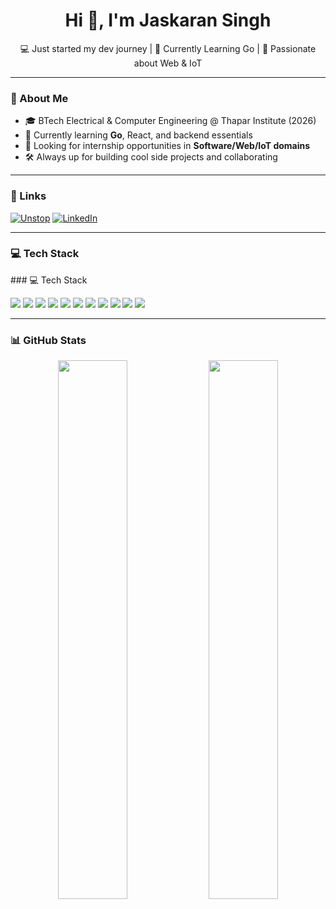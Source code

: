 <h1 align="center">Hi 👋, I'm Jaskaran Singh</h1>
<p align="center">💻 Just started my dev journey | 🌱 Currently Learning Go | 🚀 Passionate about Web & IoT</p>

---

### 🧠 About Me
- 🎓 BTech Electrical & Computer Engineering @ Thapar Institute (2026)
- 🌱 Currently learning **Go**, React, and backend essentials
- 💼 Looking for internship opportunities in **Software/Web/IoT domains**
- 🛠️ Always up for building cool side projects and collaborating

---

### 🔗 Links  
[![Unstop](https://img.shields.io/badge/Unstop-Profile-purple?style=for-the-badge&logo=data:image/svg+xml;base64,PHN2ZyBmaWxsPSIjRkZGIiB2aWV3Qm94PSIwIDAgMjU2IDI1NiIgd2lkdGg9IjI1NiIgaGVpZ2h0PSIyNTYiIHhtbG5zPSJodHRwOi8vd3d3LnczLm9yZy8yMDAwL3N2ZyI+PHBhdGggZD0iTTIxOS41IDE0Mi40bC01OC40IDM0LjV2LTY3LjRsNTguNC0zNC41djY3LjR6TTM1LjkgMTE0LjhsNTguNCAzNC41di02Ny40TDM1LjkgNDcuM3Y2Ny41ek0xMjggMTI4bDU4LjQgMzQuNS02NS41IDM4LjktNTguNC0zNC41TDMyLjUgMTI4bDY1LjUtMzguOSAyNy4yIDE2LjF6TTI0My44IDEwMi44TDE4MyAxMzcuM3YtNjkuOGw1MC44LTI5LjRsMTAuMiA1LjktLjIgNTkuOHoiLz48L3N2Zz4=&logoColor=white)](https://unstop.com/u/jaskasin8561)
[![LinkedIn](https://img.shields.io/badge/LinkedIn-Profile-blue?style=for-the-badge&logo=linkedin)](https://www.linkedin.com/in/jaskaran-singh-8a42ab2b1/)

---

### 💻 Tech Stack  
<p align="left">
### 💻 Tech Stack  
<p align="left">
  <img src="https://img.shields.io/badge/HTML5-E34F26?style=for-the-badge&logo=html5&logoColor=white"/>
  <img src="https://img.shields.io/badge/CSS3-1572B6?style=for-the-badge&logo=css3&logoColor=white"/>
  <img src="https://img.shields.io/badge/JavaScript-F7DF1E?style=for-the-badge&logo=javascript&logoColor=black"/>
  <img src="https://img.shields.io/badge/React-61DAFB?style=for-the-badge&logo=react&logoColor=black"/>
  <img src="https://img.shields.io/badge/Firebase-FFCA28?style=for-the-badge&logo=firebase&logoColor=black"/>
  <img src="https://img.shields.io/badge/Go-00ADD8?style=for-the-badge&logo=go&logoColor=white"/>
  <img src="https://img.shields.io/badge/C-00599C?style=for-the-badge&logo=c&logoColor=white"/>
  <img src="https://img.shields.io/badge/C++-00599C?style=for-the-badge&logo=c%2B%2B&logoColor=white"/>
  <img src="https://img.shields.io/badge/Python-3776AB?style=for-the-badge&logo=python&logoColor=white"/>
  <img src="https://img.shields.io/badge/Figma-F24E1E?style=for-the-badge&logo=figma&logoColor=white"/>
  <img src="https://img.shields.io/badge/Git-F05032?style=for-the-badge&logo=git&logoColor=white"/>
</p>

</p>

</p>

---

### 📊 GitHub Stats
<p align="center">
  <img src="https://github-readme-stats.vercel.app/api?username=jaskarn09&show_icons=true&theme=tokyonight" width="47%" />
  <img src="https://github-readme-stats.vercel.app/api/top-langs/?username=jaskarn09&layout=compact&theme=tokyonight" width="47%" />
</p>
